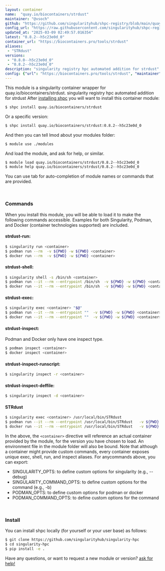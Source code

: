 ```yaml
---
layout: container
name:  "quay.io/biocontainers/strdust"
maintainer: "@vsoch"
github: "https://github.com/singularityhub/shpc-registry/blob/main/quay.io/biocontainers/strdust/container.yaml"
config_url: "https://raw.githubusercontent.com/singularityhub/shpc-registry/main/quay.io/biocontainers/strdust/container.yaml"
updated_at: "2025-03-09 02:49:57.016354"
latest: "0.8.2--h5c23e0d_0"
container_url: "https://biocontainers.pro/tools/strdust"
aliases:
 - "STRdust"
versions:
 - "0.8.0--h5c23e0d_0"
 - "0.8.2--h5c23e0d_0"
description: "singularity registry hpc automated addition for strdust"
config: {"url": "https://biocontainers.pro/tools/strdust", "maintainer": "@vsoch", "description": "singularity registry hpc automated addition for strdust", "latest": {"0.8.2--h5c23e0d_0": "sha256:6ac7f136b26e82a4edc81bd905cd69d70305faa861023c6a59cbec017dc77a70"}, "tags": {"0.8.0--h5c23e0d_0": "sha256:7c2da9969be4bebb9baf48905367875696e507c76bc40a14214f023da63db81b", "0.8.2--h5c23e0d_0": "sha256:6ac7f136b26e82a4edc81bd905cd69d70305faa861023c6a59cbec017dc77a70"}, "docker": "quay.io/biocontainers/strdust", "aliases": {"STRdust": "/usr/local/bin/STRdust"}}
---
```


This module is a singularity container wrapper for quay.io/biocontainers/strdust.
singularity registry hpc automated addition for strdust
After [installing shpc](#install) you will want to install this container module:


```bash
$ shpc install quay.io/biocontainers/strdust
```

Or a specific version:

```bash
$ shpc install quay.io/biocontainers/strdust:0.8.2--h5c23e0d_0
```

And then you can tell lmod about your modules folder:

```bash
$ module use ./modules
```

And load the module, and ask for help, or similar.

```bash
$ module load quay.io/biocontainers/strdust/0.8.2--h5c23e0d_0
$ module help quay.io/biocontainers/strdust/0.8.2--h5c23e0d_0
```

You can use tab for auto-completion of module names or commands that are provided.

<br>

### Commands

When you install this module, you will be able to load it to make the following commands accessible.
Examples for both Singularity, Podman, and Docker (container technologies supported) are included.

#### strdust-run:

```bash
$ singularity run <container>
$ podman run --rm  -v ${PWD} -w ${PWD} <container>
$ docker run --rm  -v ${PWD} -w ${PWD} <container>
```

#### strdust-shell:

```bash
$ singularity shell -s /bin/sh <container>
$ podman run --it --rm --entrypoint /bin/sh  -v ${PWD} -w ${PWD} <container>
$ docker run --it --rm --entrypoint /bin/sh  -v ${PWD} -w ${PWD} <container>
```

#### strdust-exec:

```bash
$ singularity exec <container> "$@"
$ podman run --it --rm --entrypoint ""  -v ${PWD} -w ${PWD} <container> "$@"
$ docker run --it --rm --entrypoint ""  -v ${PWD} -w ${PWD} <container> "$@"
```

#### strdust-inspect:

Podman and Docker only have one inspect type.

```bash
$ podman inspect <container>
$ docker inspect <container>
```

#### strdust-inspect-runscript:

```bash
$ singularity inspect -r <container>
```

#### strdust-inspect-deffile:

```bash
$ singularity inspect -d <container>
```


#### STRdust

```bash
$ singularity exec <container> /usr/local/bin/STRdust
$ podman run --it --rm --entrypoint /usr/local/bin/STRdust   -v ${PWD} -w ${PWD} <container> -c " $@"
$ docker run --it --rm --entrypoint /usr/local/bin/STRdust   -v ${PWD} -w ${PWD} <container> -c " $@"
```



In the above, the `<container>` directive will reference an actual container provided
by the module, for the version you have chosen to load. An environment file in the
module folder will also be bound. Note that although a container
might provide custom commands, every container exposes unique exec, shell, run, and
inspect aliases. For anycommands above, you can export:

 - SINGULARITY_OPTS: to define custom options for singularity (e.g., --debug)
 - SINGULARITY_COMMAND_OPTS: to define custom options for the command (e.g., -b)
 - PODMAN_OPTS: to define custom options for podman or docker
 - PODMAN_COMMAND_OPTS: to define custom options for the command

<br>

### Install

You can install shpc locally (for yourself or your user base) as follows:

```bash
$ git clone https://github.com/singularityhub/singularity-hpc
$ cd singularity-hpc
$ pip install -e .
```

Have any questions, or want to request a new module or version? [ask for help!](https://github.com/singularityhub/singularity-hpc/issues)